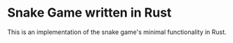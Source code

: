# Snake Game written in Rust

This is an implementation of the snake game's minimal functionality in Rust.
